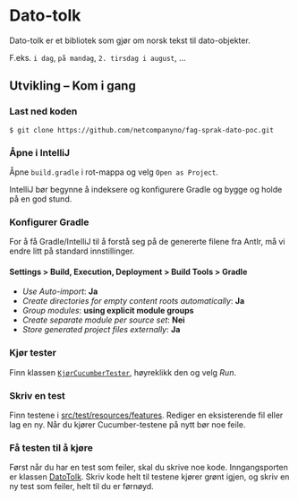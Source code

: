 Dato-tolk
=========

Dato-tolk er et bibliotek som gjør om norsk tekst til dato-objekter.

F.eks. `i dag`, `på mandag`, `2. tirsdag i august`, ...


Utvikling – Kom i gang
----------------------

### Last ned koden

    $ git clone https://github.com/netcompanyno/fag-sprak-dato-poc.git

### Åpne i IntelliJ

Åpne `build.gradle` i rot-mappa og velg `Open as Project`.

IntelliJ bør begynne å indeksere og konfigurere Gradle og bygge og holde på en 
god stund.

### Konfigurer Gradle

For å få Gradle/IntelliJ til å forstå seg på de genererte filene fra Antlr, må vi endre litt på standard innstillinger.

#### Settings > Build, Execution, Deployment > Build Tools > Gradle

* *Use Auto-import*: **Ja**
* *Create directories for empty content roots automatically*: **Ja**
* *Group modules*: **using explicit module groups**
* *Create separate module per source set*: **Nei**
* *Store generated project files externally*: **Ja**

### Kjør tester

Finn klassen [`KjørCucumberTester`](src/test/kotlin/no/netcompany/datotolk/cucumber/KjørCucumberTester.kt), 
høyreklikk den og velg _Run_.

### Skriv en test

Finn testene i [src/test/resources/features](src/test/resources/features). 
Rediger en eksisterende fil eller lag en ny. Når du kjører Cucumber-testene på 
nytt bør noe feile.

### Få testen til å kjøre

Først når du har en test som feiler, skal du skrive noe kode. Inngangsporten er 
klassen [DatoTolk](src/main/kotlin/no/netcompany/datotolk/DatoTolk.kt). Skriv kode 
helt til testene kjører grønt igjen, og skriv en ny test som feiler, helt til du 
er førnøyd.
